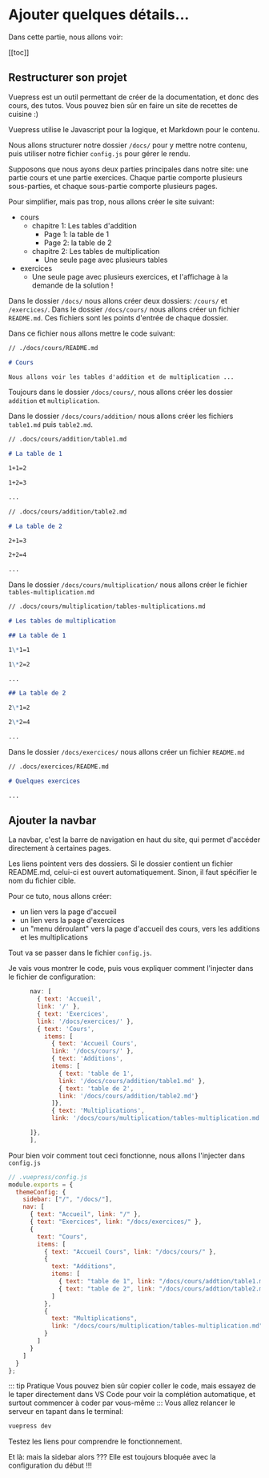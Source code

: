 # Ajouter quelques détails...

Dans cette partie, nous allons voir:

[[toc]]

## Restructurer son projet

Vuepress est un outil permettant de créer de la documentation, et donc des cours, des tutos. Vous pouvez bien sûr en faire un site de recettes de cuisine :)

Vuepress utilise le Javascript pour la logique, et Markdown pour le contenu.

Nous allons structurer notre dossier `/docs/` pour y mettre notre contenu, puis utiliser notre fichier `config.js` pour gérer le rendu.

Supposons que nous ayons deux parties principales dans notre site: une partie cours et une partie exercices. Chaque partie comporte plusieurs sous-parties, et chaque sous-partie comporte plusieurs pages.

Pour simplifier, mais pas trop, nous allons créer le site suivant:

- cours
  - chapitre 1: Les tables d'addition
    - Page 1: la table de 1
    - Page 2: la table de 2
  - chapitre 2: Les tables de multiplication
    - Une seule page avec plusieurs tables
- exercices
  - Une seule page avec plusieurs exercices, et l'affichage à la demande de la solution !

Dans le dossier `/docs/` nous allons créer deux dossiers: `/cours/` et `/exercices/`.
Dans le dossier `/docs/cours/` nous allons créer un fichier `README.md`. Ces fichiers sont les points d'entrée de chaque dossier.

Dans ce fichier nous allons mettre le code suivant:

```md
// ./docs/cours/README.md

# Cours

Nous allons voir les tables d'addition et de multiplication ...
```

Toujours dans le dossier `/docs/cours/`, nous allons créer les dossier `addition` et `multiplication`.

Dans le dossier `/docs/cours/addition/` nous allons créer les fichiers `table1.md` puis `table2.md`.

```md
// .docs/cours/addition/table1.md

# La table de 1

1+1=2

1+2=3

...
```

```md
// .docs/cours/addition/table2.md

# La table de 2

2+1=3

2+2=4

...
```

Dans le dossier `/docs/cours/multiplication/` nous allons créer le fichier `tables-multiplication.md`

```md
// .docs/cours/multiplication/tables-multiplications.md

# Les tables de multiplication

## La table de 1

1\*1=1

1\*2=2

...

## La table de 2

2\*1=2

2\*2=4

...
```

Dans le dossier `/docs/exercices/` nous allons créer un fichier `README.md`

```md
// .docs/exercices/README.md

# Quelques exercices

...
```

## Ajouter la navbar

La navbar, c'est la barre de navigation en haut du site, qui permet d'accéder directement à certaines pages.

Les liens pointent vers des dossiers. Si le dossier contient un fichier README.md, celui-ci est ouvert automatiquement. Sinon, il faut spécifier le nom du fichier cible.

Pour ce tuto, nous allons créer:

- un lien vers la page d'accueil
- un lien vers la page d'exercices
- un "menu déroulant" vers la page d'accueil des cours, vers les additions et les multiplications

Tout va se passer dans le fichier `config.js`.

Je vais vous montrer le code, puis vous expliquer comment l'injecter dans le fichier de configuration:

```js
      nav: [
        { text: 'Accueil',
        link: '/' },
        { text: 'Exercices',
        link: '/docs/exercices/' },
        { text: 'Cours',
          items: [
            { text: 'Accueil Cours',
            link: '/docs/cours/' },
            { text: 'Additions',
            items: [
              { text: 'table de 1',
              link: '/docs/cours/addition/table1.md' },
              { text: 'table de 2',
              link: '/docs/cours/addition/table2.md'}
            ]},
            { text: 'Multiplications',
            link: '/docs/cours/multiplication/tables-multiplication.md'},

      ]},
      ],
```

Pour bien voir comment tout ceci fonctionne, nous allons l'injecter dans `config.js`

```js
// .vuepress/config.js
module.exports = {
  themeConfig: {
    sidebar: ["/", "/docs/"],
    nav: [
      { text: "Accueil", link: "/" },
      { text: "Exercices", link: "/docs/exercices/" },
      {
        text: "Cours",
        items: [
          { text: "Accueil Cours", link: "/docs/cours/" },
          {
            text: "Additions",
            items: [
              { text: "table de 1", link: "/docs/cours/addtion/table1.md" },
              { text: "table de 2", link: "/docs/cours/addtion/table2.md" }
            ]
          },
          {
            text: "Multiplications",
            link: "/docs/cours/multiplication/tables-multiplication.md"
          }
        ]
      }
    ]
  }
};
```

::: tip Pratique
Vous pouvez bien sûr copier coller le code, mais essayez de le taper directement dans VS Code pour voir la complétion automatique, et surtout commencer à coder par vous-même
:::
Vous allez relancer le serveur en tapant dans le terminal:

```bash
vuepress dev
```

Testez les liens pour comprendre le fonctionnement.

Et là: mais la sidebar alors ??? Elle est toujours bloquée avec la configuration du début !!!
